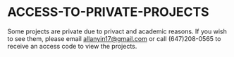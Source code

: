 # ACCESS-TO-PRIVATE-PROJECTS

Some projects are private due to privact and academic reasons. If you wish to see them, please email allanyin17@gmail.com or call (647)208-0565 to receive an access code to view the projects.

